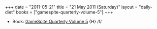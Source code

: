 +++
date = "2011-05-21"
title = "21 May 2011 (Saturday)"
layout = "daily-diet"
books = ["gamespite-quarterly-volume-5"]
+++

<ul>
<li class="entry Book">Book: <a href="/books/gamespite-quarterly-volume-5">GameSpite Quarterly Volume 5</a> {H} /f/</li>
</ul>